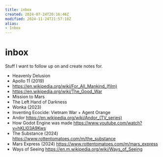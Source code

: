 ```yaml
---
title: inbox
created: 2024-07-24T20:16:46Z
modified: 2024-11-24T21:57:18Z
alias:
- Inbox
---
```


# inbox

Stuff I want to follow up on and create notes for.

- Heavenly Delusion
- Apollo 11 (2019)
- https://en.wikipedia.org/wiki/For_All_Mankind_(film)
- https://en.wikipedia.org/wiki/The_Good_War
- Mission to Mars
- The Left Hand of Darkness
- Wonka (2023)
- Inventing Ecocide: Vietnam War + Agent Orange
- Andor https://en.wikipedia.org/wiki/Andor_(TV_series)
- How Godot Engine was made https://www.youtube.com/watch?v=hKLl03A9Kws
- The Substance (2024) https://www.rottentomatoes.com/m/the_substance
- Mars Express (2024) https://www.rottentomatoes.com/m/mars_express
- Ways of Seeing https://en.m.wikipedia.org/wiki/Ways_of_Seeing
